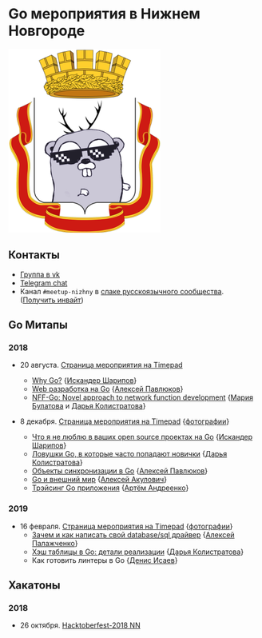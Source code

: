 # Go мероприятия в Нижнем Новгороде

![Logo](/go_nizhny.png)

## Контакты

* [Группа в vk](https://vk.com/golang_nizhny)
* [Telegram chat](https://t.me/golang_events_nizhny)
* Канал `#meetup-nizhny` в [слаке русскоязычного сообщества](https://golang-ru.slack.com). ([Получить инвайт](http://slack.golang-ru.com/))

## Go Митапы

### 2018

* 20 августа. [Страница мероприятия на Timepad](https://golang-events-nn.timepad.ru/event/784847/)
  * [Why Go?](/slides/2018-Aug-20/why-go.pdf) {[Искандер Шарипов](https://github.com/Quasilyte)}
  * [Web разработка на Go](/slides/2018-Aug-20/web-dev.pdf) {[Алексей Павлюков](https://github.com/a5i/)}
  * [NFF-Go: Novel approach to network function development](/slides/2018-Aug-20/nff-go.pdf) {[Мария Булатова](https://github.com/mbulatova) и [Дарья Колистратова](https://github.com/dkolistratova)}

* 8 декабря. [Страница мероприятия на Timepad](https://gdgnizhny.timepad.ru/event/856090/) {[фотографии](https://vk.com/album-174593251_259135106)}
  * [Что я не люблю в ваших open source проектах на Go](https://docs.google.com/presentation/d/1jjSsXdx4YvG4qZaA6pVAbywq2pvn6lDrlVGDwHcmb-Q/edit?usp=sharing) {[Искандер Шарипов](https://github.com/Quasilyte)}
  * [Ловушки Go, в которые часто попадают новички](https://speakerdeck.com/quasilyte/lovushki-go-v-kotoryie-chasto-popadaiut-novichki) {[Дарья Колистратова](https://github.com/dkolistratova)}
  * [Объекты синхронизации в Go](https://speakerdeck.com/quasilyte/obiekty-sinkhronizatsii-v-go) {[Алексей Павлюков](https://github.com/a5i/)}
  * [Go и внешний мир](https://speakerdeck.com/quasilyte/go-i-vnieshnii-mir) {[Алексей Акулович](https://github.com/atercattus)}
  * [Трэйсинг Go приложения](https://speakerdeck.com/quasilyte/treisingh-go-prilozhieniia) {[Артём Андреенко](https://github.com/miolini)}
  
### 2019

* 16 февраля. [Страница мероприятия на Timepad](https://gdgnizhny.timepad.ru/event/893589/) {[фотографии](https://vk.com/album-94908570_260849213)}
  * [Зачем и как написать свой database/sql драйвер](https://speakerdeck.com/quasilyte/sql-draivier) {[Алексей Палажченко](https://github.com/AlekSi)}
  * [Хэш таблицы в Go: детали реализации](https://speakerdeck.com/quasilyte/khesh-tablitsy-v-go-dietali-riealizatsii) {[Дарья Колистратова](https://github.com/dkolistratova)}
  * Как готовить линтеры в Go {[Денис Исаев](https://github.com/jirfag)}

## Хакатоны

### 2018

* 26 октября. [Hacktoberfest-2018 NN](https://www.it52.info/events/2018-10-26-hacktoberfest-nn)
